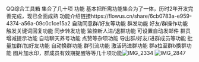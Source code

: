 QQ综合工具箱 集合了几十项 功能 基本把所需功能集合为了一体，历时2年开发完善完成，现已全面成熟
功能介绍链接https://flowus.cn/share/6cb0783a-e959-4374-a56a-09c0c1ce15a2
自动同意群/好友等功能
群发功能
好友/群操作功能
触发关键词回复功能
同步转发功能
监控新人进/退群功能 可设置自动发邮件
群员增减提示功能
自动聊天养号功能
点赞等杂项功能
导出群/好友/进群成员等功能
批量加群/加好友功能
自动换群功能
群引流功能
激活码进群功能
群a拉至群b换群功能
图片加水印，群成员有效期提醒等等几十项功能![IMG_2334](https://github.com/user-attachments/assets/efc1e979-becc-40fc-a44e-9d1de1e79cee)
![IMG_2847](https://github.com/user-attachments/assets/4666feca-082e-451d-a36d-84159011a86e)
